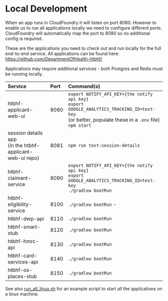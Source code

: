 # Local Development
When an app runs in CloudFoundry it will listen on port 8080. 
However to enable us to run all applications locally we need to configure different ports.
CloudFoundry will automatically map the port to 8080 so no additional config is required.

These are the applications you need to check out and run locally for the full end-to-end service.
All applications can be found here: https://github.com/DepartmentOfHealth-htbhf/

Applications may require additional services - both Postgres and Redis must be running locally.

| Service                                                     | Port | Command(s)                                                                                                                                                    |
| :--------------------------                                 | :--- | :----------                                                                                                                                                   |
| htbhf-applicant-web-ui                                      | 8080 | `export NOTIFY_API_KEY={the notify api key}`<br>`export GOOGLE_ANALYTICS_TRACKING_ID=test-key`<br>(or better, populate these in a `.env` file)<br>`npm start` |
| session details app<br>(in the htbhf-applicant-web-ui repo) | 8081 | `npm run test:session-details`                                                                                                                                |
| htbhf-claimant-service                                      | 8090 | `export NOTIFY_API_KEY={the notify api key}`<br>`export GOOGLE_ANALYTICS_TRACKING_ID=test-key`<br>`./gradlew bootRun`                                         |
| htbhf-eligibility-service                                   | 8100 | `./gradlew bootRun`                                              -                                                                                             |
| htbhf-dwp-api                                               | 8110 | `./gradlew bootRun`                                                                                                                                           |
| htbhf-smart-stub                                            | 8120 | `./gradlew bootRun`                                                                                                                                           |
| htbhf-hmrc-api                                              | 8130 | `./gradlew bootRun`                                                                                                                                           |
| htbhf-card-services-api                                     | 8140 | `./gradlew bootRun`                                                                                                                                           |
| htbhf-os-places-stub                                        | 8150 | `./gradlew bootRun`                                                                                                                                           |


See also [run_all_linux.sh](run_all_linux.sh) for an example script to start all the applications on a linux machine.